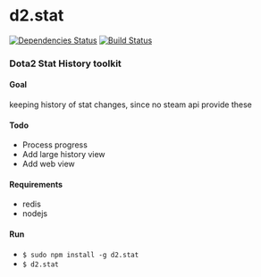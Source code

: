 # d2.stat
[![Dependencies Status](https://david-dm.org/metaory/d2.stat.svg)](https://david-dm.org/metaory/d2.stat)
[![Build Status](https://secure.travis-ci.org/metaory/d2.stat.svg)](http://travis-ci.org/metaory/d2.stat)

### Dota2 Stat History toolkit

#### Goal
keeping history of stat changes, since no steam api provide these

#### Todo
 * Process progress
 * Add large history view
 * Add web view


#### Requirements
 * redis
 * nodejs

#### Run
* <code>$ sudo npm install -g d2.stat</code>
* <code>$ d2.stat</code>

